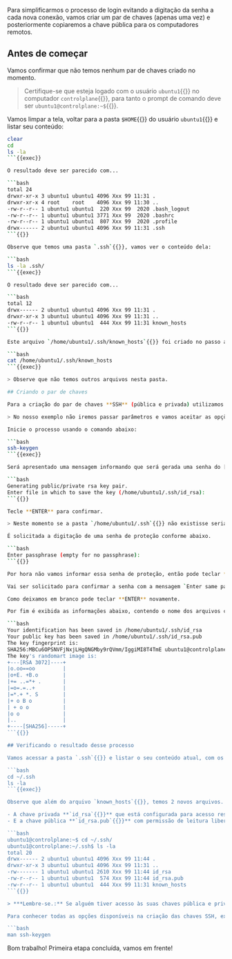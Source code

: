 Para simplificarmos o processo de login evitando a digitação da senha a cada nova conexão, vamos criar um par de chaves (apenas uma vez) e posteriormente copiaremos a chave pública para os computadores remotos.

## Antes de começar

Vamos confirmar que não temos nenhum par de chaves criado no momento.

> Certifique-se que esteja logado com o usuário `ubuntu1`{{}} no computador `controlplane`{{}}, para tanto o prompt de comando deve ser `ubuntu1@controlplane:~$`{{}}.

Vamos limpar a tela, voltar para a pasta `$HOME`{{}} do usuário `ubuntu1`{{}} e listar seu conteúdo:

```bash
clear
cd
ls -la
```{{exec}}

O resultado deve ser parecido com...

```bash
total 24
drwxr-xr-x 3 ubuntu1 ubuntu1 4096 Xxx 99 11:31 .
drwxr-xr-x 4 root    root    4096 Xxx 99 11:30 ..
-rw-r--r-- 1 ubuntu1 ubuntu1  220 Xxx 99  2020 .bash_logout
-rw-r--r-- 1 ubuntu1 ubuntu1 3771 Xxx 99  2020 .bashrc
-rw-r--r-- 1 ubuntu1 ubuntu1  807 Xxx 99  2020 .profile
drwx------ 2 ubuntu1 ubuntu1 4096 Xxx 99 11:31 .ssh
```{{}}

Observe que temos uma pasta `.ssh`{{}}, vamos ver o conteúdo dela:

```bash
ls -la .ssh/
```{{exec}}

O resultado deve ser parecido com...

```bash
total 12
drwx------ 2 ubuntu1 ubuntu1 4096 Xxx 99 11:31 .
drwxr-xr-x 3 ubuntu1 ubuntu1 4096 Xxx 99 11:31 ..
-rw-r--r-- 1 ubuntu1 ubuntu1  444 Xxx 99 11:31 known_hosts
```{{}}

Este arquivo `/home/ubuntu1/.ssh/known_hosts`{{}} foi criado no passo anterior e armazena as chaves públicas dos computadores que nos conectamos anteriormente, se quiser ver o conteúdo desse arquivo use o comando abaixo:

```bash
cat /home/ubuntu1/.ssh/known_hosts
```{{exec}}

> Observe que não temos outros arquivos nesta pasta.

## Criando o par de chaves

Para a criação do par de chaves **SSH** (pública e privada) utilizamos o comando `ssh-keygen`{{}}.

> No nosso exemplo não iremos passar parâmetros e vamos aceitar as opções padrões.

Inicie o processo usando o comando abaixo:

```bash
ssh-keygen
```{{exec}}

Será apresentado uma mensagem informando que será gerada uma senha do [tipo RSA](https://pt.wikipedia.org/wiki/RSA_(sistema_criptogr%C3%A1fico)) e pedindo para confirmar o nome e local do arquivo em que será gravada.

```bash
Generating public/private rsa key pair.
Enter file in which to save the key (/home/ubuntu1/.ssh/id_rsa): 
```{{}}

Tecle **ENTER** para confirmar.

> Neste momento se a pasta `/home/ubuntu1/.ssh`{{}} não existisse seria criada.

É solicitada a digitação de uma senha de proteção conforme abaixo.

```bash
Enter passphrase (empty for no passphrase): 
```{{}}

Por hora não vamos informar essa senha de proteção, então pode teclar **ENTER** para deixar em branco.

Vai ser solicitado para confirmar a senha com a mensagem `Enter same passphrase again:`{{}}.

Como deixamos em branco pode teclar **ENTER** novamente.

Por fim é exibida as informações abaixo, contendo o nome dos arquivos criados, a impressão digital e a imagem randômica da chave.

```bash
Your identification has been saved in /home/ubuntu1/.ssh/id_rsa
Your public key has been saved in /home/ubuntu1/.ssh/id_rsa.pub
The key fingerprint is:
SHA256:MBCu6OPSNVFjNxjLHgQNGMby9rQVmm/IggiMI8T4TmE ubuntu1@controlplane
The key's randomart image is:
+---[RSA 3072]----+
|o.oo==oo         |
|o+E. +B.o        |
|+= ..=*+ .       |
|=o=.=..+         |
|=*.+ *. S        |
|+ o B o          |
| + o o           |
|o o              |
|..               |
+----[SHA256]-----+
```{{}}

## Verificando o resultado desse processo

Vamos acessar a pasta `.ssh`{{}} e listar o seu conteúdo atual, com os comandos abaixo.

```bash
cd ~/.ssh
ls -la
```{{exec}}

Observe que além do arquivo `known_hosts`{{}}, temos 2 novos arquivos.

- A chave privada **`id_rsa`{{}}** que está configurada para acesso restrito **`rw-------`{{}}** ao proprietário **`ubuntu1`{{}}**;
- E a chave pública **`id_rsa.pub`{{}}** com permissão de leitura liberada para qualquer usuário **`rw-r--r--`{{}}**.

```bash
ubuntu1@controlplane:~$ cd ~/.ssh/
ubuntu1@controlplane:~/.ssh$ ls -la
total 20
drwx------ 2 ubuntu1 ubuntu1 4096 Xxx 99 11:44 .
drwxr-xr-x 3 ubuntu1 ubuntu1 4096 Xxx 99 11:31 ..
-rw------- 1 ubuntu1 ubuntu1 2610 Xxx 99 11:44 id_rsa
-rw-r--r-- 1 ubuntu1 ubuntu1  574 Xxx 99 11:44 id_rsa.pub
-rw-r--r-- 1 ubuntu1 ubuntu1  444 Xxx 99 11:31 known_hosts
```{{}}

> ***Lembre-se.:** Se alguém tiver acesso às suas chaves pública e privada, poderá logar nos computadores remotos com seu usuário. Para mitigar esse risco é recomendável que no processo de criação, visto acima, seja informada a senha de proteção.*

Para conhecer todas as opções disponíveis na criação das chaves SSH, execute o comando:

```bash
man ssh-keygen
```

Bom trabalho! Primeira etapa concluída, vamos em frente!

